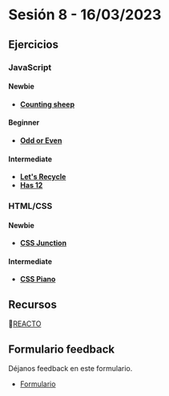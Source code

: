 # Sesión 8 - 16/03/2023

## Ejercicios

### JavaScript

#### Newbie

- [**Counting sheep**](../exercises/counting-sheep/README.md)

#### Beginner

- [**Odd or Even**](../exercises/odd-or-even/README.md)

#### Intermediate

- [**Let's Recycle**](../exercises/lets-recycle/README.md)
- [**Has 12**](../exercises/has-12/README.md)

### HTML/CSS

#### Newbie

- [**CSS Junction**](../exercises/css-junction/README.md)

#### Intermediate

- [**CSS Piano**](../exercises/css-piano/README.md)

## Recursos

🔗[REACTO](https://www.youtube.com/watch?v=AoD3hLFxI5I)

## Formulario feedback

Déjanos feedback en este formulario.

- [Formulario](https://forms.gle/rnAV7QAZFqzndaZp8)
